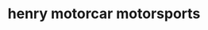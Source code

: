 ---
title: "henry motorcar motorsports"
url: /bellevue/henry-motorcar-motorsports/
shop: Autoteile
---